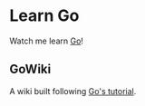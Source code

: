 # Learn Go
Watch me learn [Go][1]!

## GoWiki
A wiki built following [Go's tutorial][2].



  [1]: https://golang.org
  [2]: http://golang.org/doc/articles/wiki/
